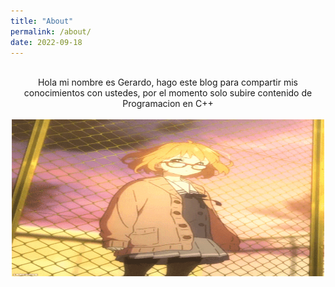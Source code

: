 ```yaml
---
title: "About"
permalink: /about/
date: 2022-09-18
---
```


<br>
	<center>
		Hola mi nombre es Gerardo, hago este blog para compartir mis conocimientos con ustedes, por el momento solo subire contenido de Programacion en C++
	</center>
<br>

<center><img src="/assets/images/mirai1.gif" height="251" width="500"></center>